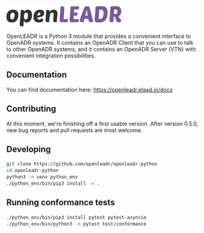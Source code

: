 ![OpenLEADR](logo.png)

OpenLEADR is a Python 3 module that provides a convenient interface to OpenADR
systems. It contains an OpenADR Client that you can use to talk to other OpenADR
systems, and it contains an OpenADR Server (VTN) with convenient integration
possibilities.

## Documentation

You can find documentation here: https://openleadr.elaad.io/docs

## Contributing

At this moment, we're finishing off a first usable version. After version 0.5.0,
new bug reports and pull requests are most welcome.

## Developing

```bash
git clone https://github.com/openleadr/openleadr-python
cd openleadr-python
python3 -m venv python_env
./python_env/bin/pip3 install -e .
```

## Running conformance tests

```bash
./python_env/bin/pip3 install pytest pytest-asyncio
./python_env/bin/python3 -m pytest test/conformance
```

